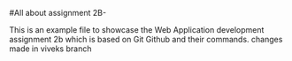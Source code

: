 #All about assignment 2B-

This is an example file to showcase the Web Application development assignment 2b which is based on Git Github and their commands. 
changes made in viveks branch